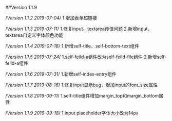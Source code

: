 ##Version 1.1.9

/*Version 1.1.2 2019-07-04*/
1.增加表单超链接

/*Version 1.1.3 2019-07-11*/
1.修复input、textarea传值问题
2.新增input、textarea自定义字体颜色功能

/*Version 1.1.4 2019-07-18*/
1.新增self-title、self-bottom-text组件

/*Version 1.1.5 2019-07-24*/
1.self-feild-a组件改为self-feild-file组件
2.新增self-feild-a组件

/*Version 1.1.6 2019-07-31*/
1.新增self-index-entry组件

/*Version 1.1.7 2019-08-16*/
1.修复input显示bug，增加input的font_size属性

/*Version 1.1.8 2019-09-11*/
1.self-title组件增加margin_top和margin_bottom属性

/*Version 1.1.9 2019-09-18*/
1.input placeholder字体大小改为14px
